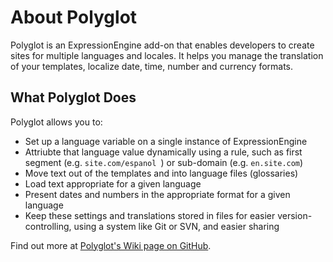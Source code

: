 # About Polyglot

Polyglot is an ExpressionEngine add-on that enables developers to create sites for multiple languages and locales. It helps you manage the translation of your templates, localize date, time, number and currency formats.

## What Polyglot Does

Polyglot allows you to:

* Set up a language variable on a single instance of ExpressionEngine
* Attriubte that language value dynamically using a rule, such as first segment (e.g. `site.com/espanol `) or sub-domain (e.g. `en.site.com`)
* Move text out of the templates and into language files (glossaries)
* Load text appropriate for a given language
* Present dates and numbers in the appropriate format for a given language
* Keep these settings and translations stored in files for easier version-controlling, using a system like Git or SVN, and easier sharing

Find out more at [Polyglot's Wiki page on GitHub](https://github.com/tfitzgeraldca/Polyglot/wiki).
